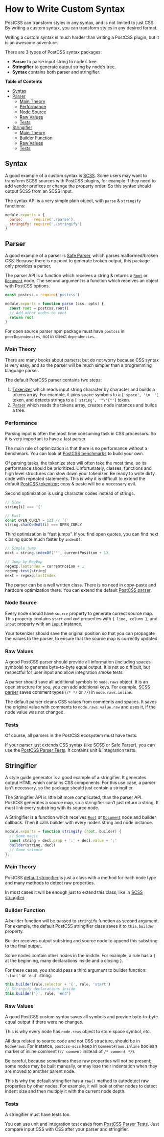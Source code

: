 # How to Write Custom Syntax

PostCSS can transform styles in any syntax, and is not limited to just CSS.
By writing a custom syntax, you can transform styles in any desired format.

Writing a custom syntax is much harder than writing a PostCSS plugin, but
it is an awesome adventure.

There are 3 types of PostCSS syntax packages:

* **Parser** to parse input string to node’s tree.
* **Stringifier** to generate output string by node’s tree.
* **Syntax** contains both parser and stringifier.

**Table of Contents**

* [Syntax](#syntax)
* [Parser](#parser)
  * [Main Theory](#main-theory)
  * [Performance](#performance)
  * [Node Source](#node-source)
  * [Raw Values](#raw-values)
  * [Tests](#tests)
* [Stringifier](#stringifier)
  * [Main Theory](#main-theory-1)
  * [Builder Function](#builder-function)
  * [Raw Values](#raw-values-1)
  * [Tests](#tests-1)

## Syntax

A good example of a custom syntax is [SCSS]. Some users may want to transform
SCSS sources with PostCSS plugins, for example if they need to add vendor
prefixes or change the property order. So this syntax should output SCSS from
an SCSS input.

The syntax API is a very simple plain object, with `parse` & `stringify`
functions:

```js
module.exports = {
  parse:     require('./parse'),
  stringify: require('./stringify')
}
```

[SCSS]: https://github.com/postcss/postcss-scss


## Parser

A good example of a parser is [Safe Parser], which parses malformed/broken CSS.
Because there is no point to generate broken output, this package only provides
a parser.

The parser API is a function which receives a string & returns a [`Root`]
or [`Document`] node. The second argument is a function which receives
an object with PostCSS options.

```js
const postcss = require('postcss')

module.exports = function parse (css, opts) {
  const root = postcss.root()
  // Add other nodes to root
  return root
}
```

For open source parser npm package must have `postcss` in `peerDependencies`,
not in direct `dependencies`.

[Safe Parser]: https://github.com/postcss/postcss-safe-parser
[`Root`]:      https://postcss.org/api/#root
[`Document`]:  https://postcss.org/api/#document


### Main Theory

There are many books about parsers; but do not worry because CSS syntax is
very easy, and so the parser will be much simpler than a programming language
parser.

The default PostCSS parser contains two steps:

1. [Tokenizer] which reads input string character by character and builds a
  tokens array. For example, it joins space symbols to a `['space', '\n  ']`
  token, and detects strings to a `['string', '"\"{"']` token.
2. [Parser] which reads the tokens array, creates node instances and
  builds a tree.

[Tokenizer]: https://github.com/postcss/postcss/blob/main/lib/tokenize.js
[Parser]:    https://github.com/postcss/postcss/blob/main/lib/parser.js


### Performance

Parsing input is often the most time consuming task in CSS processors. So it
is very important to have a fast parser.

The main rule of optimization is that there is no performance without a
benchmark. You can look at [PostCSS benchmarks] to build your own.

Of parsing tasks, the tokenize step will often take the most time, so its
performance should be prioritized. Unfortunately, classes, functions and
high level structures can slow down your tokenizer. Be ready to write dirty
code with repeated statements. This is why it is difficult to extend the
default [PostCSS tokenizer]; copy & paste will be a necessary evil.

Second optimization is using character codes instead of strings.

```js
// Slow
string[i] === '{'

// Fast
const OPEN_CURLY = 123 // `{'
string.charCodeAt(i) === OPEN_CURLY
```

Third optimization is “fast jumps”. If you find open quotes, you can find
next closing quote much faster by `indexOf`:

```js
// Simple jump
next = string.indexOf('"', currentPosition + 1)

// Jump by RegExp
regexp.lastIndex = currentPosion + 1
regexp.test(string)
next = regexp.lastIndex
```

The parser can be a well written class. There is no need in copy-paste and
hardcore optimization there. You can extend the default [PostCSS parser].

[PostCSS benchmarks]: https://github.com/postcss/benchmark
[PostCSS tokenizer]:  https://github.com/postcss/postcss/blob/main/lib/tokenize.js
[PostCSS parser]:     https://github.com/postcss/postcss/blob/main/lib/parser.js


### Node Source

Every node should have `source` property to generate correct source map.
This property contains `start` and `end` properties with `{ line, column }`,
and `input` property with an [`Input`] instance.

Your tokenizer should save the original position so that you can propagate
the values to the parser, to ensure that the source map is correctly updated.

[`Input`]: https://github.com/postcss/postcss/blob/main/lib/input.js


### Raw Values

A good PostCSS parser should provide all information (including spaces symbols)
to generate byte-to-byte equal output. It is not so difficult, but respectful
for user input and allow integration smoke tests.

A parser should save all additional symbols to `node.raws` object.
It is an open structure for you, you can add additional keys.
For example, [SCSS parser] saves comment types (`/* */` or `//`)
in `node.raws.inline`.

The default parser cleans CSS values from comments and spaces.
It saves the original value with comments to `node.raws.value.raw` and uses it,
if the node value was not changed.

[SCSS parser]: https://github.com/postcss/postcss-scss


### Tests

Of course, all parsers in the PostCSS ecosystem must have tests.

If your parser just extends CSS syntax (like [SCSS] or [Safe Parser]),
you can use the [PostCSS Parser Tests]. It contains unit & integration tests.

[PostCSS Parser Tests]: https://github.com/postcss/postcss-parser-tests


## Stringifier

A style guide generator is a good example of a stringifier. It generates output
HTML which contains CSS components. For this use case, a parser isn't necessary,
so the package should just contain a stringifier.

The Stringifier API is little bit more complicated, than the parser API.
PostCSS generates a source map, so a stringifier can’t just return a string.
It must link every substring with its source node.

A Stringifier is a function which receives [`Root`] or [`Document`] node and builder callback.
Then it calls builder with every node’s string and node instance.

```js
module.exports = function stringify (root, builder) {
  // Some magic
  const string = decl.prop + ':' + decl.value + ';'
  builder(string, decl)
  // Some science
};
```


### Main Theory

PostCSS [default stringifier] is just a class with a method for each node type
and many methods to detect raw properties.

In most cases it will be enough just to extend this class,
like in [SCSS stringifier].

[default stringifier]: https://github.com/postcss/postcss/blob/main/lib/stringifier.js
[SCSS stringifier]:    https://github.com/postcss/postcss-scss/blob/main/lib/scss-stringifier.js


### Builder Function

A builder function will be passed to `stringify` function as second argument.
For example, the default PostCSS stringifier class saves it
to `this.builder` property.

Builder receives output substring and source node to append this substring
to the final output.

Some nodes contain other nodes in the middle. For example, a rule has a `{`
at the beginning, many declarations inside and a closing `}`.

For these cases, you should pass a third argument to builder function:
`'start'` or `'end'` string:

```js
this.builder(rule.selector + '{', rule, 'start')
// Stringify declarations inside
this.builder('}', rule, 'end')
```


### Raw Values

A good PostCSS custom syntax saves all symbols and provide byte-to-byte equal
output if there were no changes.

This is why every node has `node.raws` object to store space symbol, etc.

All data related to source code and not CSS structure, should be in `Node#raws`. For instance, `postcss-scss` keep in `Comment#raws.inline` boolean marker of inline comment (`// comment` instead of `/* comment */`).

Be careful, because sometimes these raw properties will not be present; some
nodes may be built manually, or may lose their indentation when they are moved
to another parent node.

This is why the default stringifier has a `raw()` method to autodetect raw
properties by other nodes. For example, it will look at other nodes to detect
indent size and then multiply it with the current node depth.


### Tests

A stringifier must have tests too.

You can use unit and integration test cases from [PostCSS Parser Tests].
Just compare input CSS with CSS after your parser and stringifier.

[PostCSS Parser Tests]: https://github.com/postcss/postcss-parser-tests
